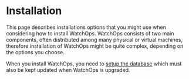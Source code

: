 # Installation

This page describes installations options that you might use when considering how to install WatchOps. WatchOps consists of two main components, often distributed among many physical or virtual machines, therefore installation of WatchOps might be quite complex, depending on the options you choose.

When you install WatchOps, you need to [setup the database](https://airflow.apache.org/docs/apache-airflow/stable/installation/setting-up-the-database.html) which must also be kept updated when WatchOps is upgraded.
